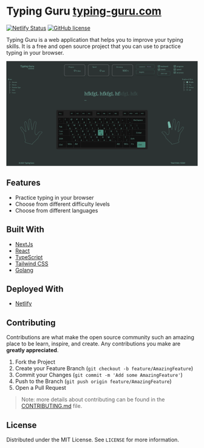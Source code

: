 # Typing Guru [typing-guru.com](https://typing-guru.com)

[![Netlify Status](https://api.netlify.com/api/v1/badges/eaf01d37-9125-4529-9d1f-f5705158e7b7/deploy-status)](https://app.netlify.com/sites/typing-guru/deploys)
[![GitHub license](https://img.shields.io/github/license/Naereen/StrapDown.js.svg)](./LICENSE.md)

Typing Guru is a web application that helps you to improve your typing skills. It is a free and open source project that you can use to practice typing in your browser.

![screenshot](./screenshot.png)

## Features

-   Practice typing in your browser
-   Choose from different difficulty levels
-   Choose from different languages

## Built With

-   [NextJs](https://nextjs.org/)
-   [React](https://reactjs.org/)
-   [TypeScript](https://www.typescriptlang.org/)
-   [Tailwind CSS](https://tailwindcss.com/)
-   [Golang](https://golang.org/)

## Deployed With

-   [Netlify](https://www.netlify.com/)

## Contributing

Contributions are what make the open source community such an amazing place to be learn, inspire, and create. Any contributions you make are **greatly appreciated**.

1.  Fork the Project
2.  Create your Feature Branch (`git checkout -b feature/AmazingFeature`)
3.  Commit your Changes (`git commit -m 'Add some AmazingFeature'`)
4.  Push to the Branch (`git push origin feature/AmazingFeature`)
5.  Open a Pull Request

> Note: more details about contributing can be found in the [CONTRIBUTING.md](CONTRIBUTING.md) file.

## License

Distributed under the MIT License. See `LICENSE` for more information.
